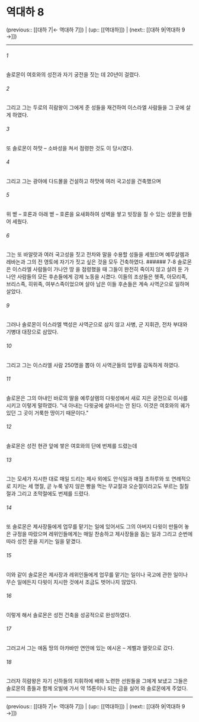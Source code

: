 # 역대하 8

(previous:: [[대하 7|← 역대하 7]]) | (up:: [[역대하]]) | (next:: [[대하 9|역대하 9 →]])

***




###### 1 

솔로몬이 여호와의 성전과 자기 궁전을 짓는 데 20년이 걸렸다. 



###### 2 

그리고 그는 두로의 히람왕이 그에게 준 성들을 재건하여 이스라엘 사람들을 그 곳에 살게 하였다. 



###### 3 

또 솔로몬이 하맛 – 소바성을 쳐서 점령한 것도 이 당시였다. 



###### 4 

그리고 그는 광야에 다드몰을 건설하고 하맛에 여러 국고성을 건축했으며 



###### 5 

위 벧 – 호론과 아래 벧 – 호론을 요새화하여 성벽을 쌓고 빗장을 칠 수 있는 성문을 만들어 세웠다. 



###### 6 

그는 또 바알랏과 여러 국고성을 짓고 전차와 말을 수용할 성들을 세웠으며 예루살렘과 레바논과 그의 전 영토에 자기가 짓고 싶은 것을 모두 건축하였다. ###### 7-8 솔로몬은 이스라엘 사람들이 가나안 땅 을 점령했을 때 그들이 완전히 죽이지 않고 살려 둔 가나안 사람들의 모든 후손들에게 강제 노동을 시켰다. 이들의 조상들은 헷족, 아모리족, 브리스족, 히위족, 여부스족이었으며 살아 남은 이들 후손들은 계속 사역군으로 일하며 살았다. 



###### 9 

그러나 솔로몬이 이스라엘 백성은 사역군으로 삼지 않고 사병, 군 지휘관, 전차 부대와 기병대 대장으로 삼았다. 



###### 10 

그리고 그는 이스라엘 사람 250명을 뽑아 이 사역군들의 업무를 감독하게 하였다. 



###### 11 

솔로몬은 그의 아내인 바로의 딸을 예루살렘의 다윗성에서 새로 지은 궁전으로 이사를 시키고 이렇게 말하였다. "내 아내는 다윗궁에 살아서는 안 된다. 이것은 여호와의 궤가 있던 그 곳이 거룩한 땅이기 때문이다." 



###### 12 

솔로몬은 성전 현관 앞에 쌓은 여호와의 단에 번제를 드렸는데 



###### 13 

그는 모세가 지시한 대로 매일 드리는 제사 외에도 안식일과 매월 초하루와 또 연례적으로 지키는 세 명절, 곧 누룩 넣지 않은 빵을 먹는 무교절과 오순절이라고도 부르는 칠칠절과 그리고 초막절에도 번제를 드렸다. 



###### 14 

또 솔로몬은 제사장들에게 업무를 맡기는 일에 있어서도 그의 아버지 다윗이 만들어 놓은 규정을 따랐으며 레위인들에게는 매일 찬송하고 제사장들을 돕는 일과 그리고 순번에 따라 성전 문을 지키는 일을 맡겼다. 



###### 15 

이와 같이 솔로몬은 제사장과 레위인들에게 업무를 맡기는 일이나 국고에 관한 일이나 무슨 일에든지 다윗이 지시한 것에서 조금도 벗어나지 않았다. 



###### 16 

이렇게 해서 솔로몬은 성전 건축을 성공적으로 완성하였다. 



###### 17 

그러고서 그는 에돔 땅의 아카바만 연안에 있는 에시온 – 게벨과 엘랏으로 갔다. 



###### 18 

그러자 히람왕은 자기 신하들의 지휘하에 배와 노련한 선원들을 그에게 보냈고 그들은 솔로몬의 종들과 함께 오빌에 가서 약 15톤이나 되는 금을 실어 와 솔로몬에게 주었다.

***

(previous:: [[대하 7|← 역대하 7]]) | (up:: [[역대하]]) | (next:: [[대하 9|역대하 9 →]])

